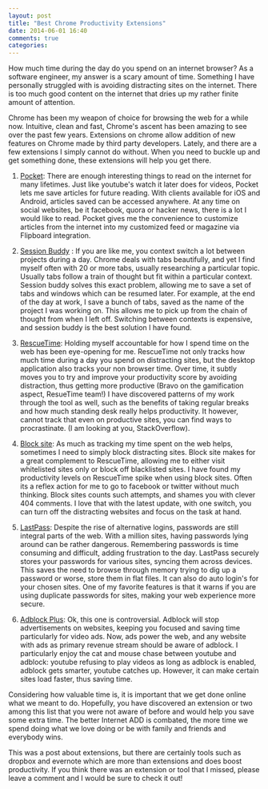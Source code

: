 ```yaml
---
layout: post
title: "Best Chrome Productivity Extensions"
date: 2014-06-01 16:40
comments: true
categories: 
---
```


How much time during the day do you spend on an internet browser? As a software engineer, my answer is a scary amount of time. Something I have personally struggled with is avoiding distracting sites on the internet. There is too much good content on the internet that dries up my rather finite amount of attention. 

Chrome has been my weapon of choice for browsing the web for a while now. Intuitive, clean and fast, Chrome's ascent has been amazing to see over the past few years. Extensions on chrome allow addition of new features on Chrome made by third party developers. Lately, and there are a few extensions I simply cannot do without. When you need to buckle up and get something done, these extensions will help you get there.

1. [Pocket](http://getpocket.com): 
There are enough interesting things to read on the internet for many lifetimes. Just like youtube's watch it later does for videos, Pocket lets me save articles for future reading. With clients available for iOS and Android, articles saved can be accessed anywhere. At any time on social websites, be it facebook, quora or hacker news, there is a lot I would like to read. Pocket gives me the convenience to customize articles from the internet into my customized feed or magazine via Flipboard integration.

2. [Session Buddy](https://chrome.google.com/webstore/detail/session-buddy/edacconmaakjimmfgnblocblbcdcpbko?hl=en) :
If you are like me, you context switch a lot between projects during a day. Chrome deals with tabs beautifully, and yet I find myself often with 20 or more tabs, usually researching a particular topic. Usually tabs follow a train of thought but fit within a particular context. Session buddy solves this exact problem, allowing me to save a set of tabs and windows which can be resumed later. For example, at the end of the day at work, I save a bunch of tabs, saved as the name of the project I was working on. This allows me to pick up from the chain of thought from when I left off. Switching between contexts is expensive, and session buddy is the best solution I have found. 

3. [RescueTime](https://www.rescuetime.com/):
Holding myself accountable for how I spend time on the web has been eye-opening for me. RescueTime not only tracks how much time during a day you spend on distracting sites, but the desktop application also tracks your non browser time. Over time, it subtly moves you to try and improve your productivity score by avoiding distraction, thus getting more productive (Bravo on the gamification aspect, ResueTime team!) I have discovered patterns of my work through the tool as well, such as the benefits of taking regular breaks and how much standing desk really helps productivity. It however, cannot track that even on productive sites, you can find ways to procrastinate. (I am looking at you, StackOverflow).

4. [Block site](https://chrome.google.com/webstore/detail/block-site/eiimnmioipafcokbfikbljfdeojpcgbh?hl=en):
As much as tracking my time spent on the web helps, sometimes I need to simply block distracting sites. Block site makes for a great complement to RescueTime, allowing me to either visit whitelisted sites only or block off blacklisted sites. I have found my productivity levels on RescueTime spike when using block sites. Often its a reflex action for me to go to facebook or twitter without much thinking. Block sites counts such attempts, and shames you with clever 404 comments. I love that with the latest update, with one switch, you can turn off the distracting websites and focus on the task at hand.

5. [LastPass](https://lastpass.com/):
Despite the rise of alternative logins, passwords are still integral parts of the web. With a million sites, having passwords lying around can be rather dangerous. Remembering passwords is time consuming and difficult, adding frustration to the day. LastPass securely stores your passwords for various sites, syncing them across devices. This saves the need to browse through memory trying to dig up a password or worse, store them in flat files. It can also do auto login's for your chosen sites. One of my favorite features is that it warns if you are using duplicate passwords for sites, making your web experience more secure. 

6. [Adblock Plus](https://adblockplus.org/en/chrome):
Ok, this one is controversial. Adblock will stop advertisements on websites, keeping you focused and saving time particularly for video ads. Now, ads power the web, and any website with ads as primary revenue stream should be aware of adblock. I particularly enjoy the cat and mouse chase between youtube and adblock: youtube refusing to play videos as long as adblock is enabled, adblock gets smarter, youtube catches up. However, it can make certain sites load faster, thus saving time.

<!-- more -->

Considering how valuable time is, it is important that we get done online what we meant to do. Hopefully, you have discovered an extension or two among this list that you were not aware of before and would help you save some extra time. The better Internet ADD is combated, the more time we spend doing what we love doing or be with family and friends and everybody wins. 

This was a post about extensions, but there are certainly tools such as dropbox and evernote which are more than extensions and does boost productivity. If you think there was an extension or tool that I missed, please leave a comment and I would be sure to check it out!